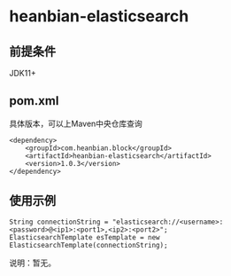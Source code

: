 # heanbian-elasticsearch

## 前提条件
JDK11+

## pom.xml

具体版本，可以上Maven中央仓库查询

```
<dependency>
	<groupId>com.heanbian.block</groupId>
	<artifactId>heanbian-elasticsearch</artifactId>
	<version>1.0.3</version>
</dependency>
```

## 使用示例

```
String connectionString = "elasticsearch://<username>:<password>@<ip1>:<port1>,<ip2>:<port2>";
ElasticsearchTemplate esTemplate = new ElasticsearchTemplate(connectionString);
```

说明：暂无。